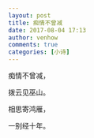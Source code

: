 ```yaml
---
layout: post
title: 痴情不曾减
date: 2017-08-04 17:13
author: venhow
comments: true
categories: [小诗]
---
```

痴情不曾减，

拨云见巫山。

相思寄鸿雁，

一别经十年。
